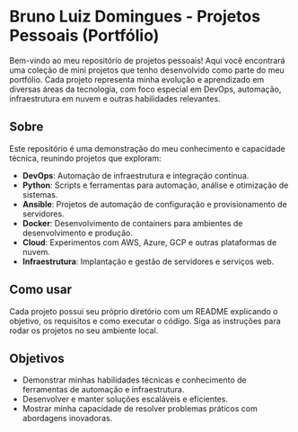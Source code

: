 # Bruno Luiz Domingues - Projetos Pessoais (Portfólio)

Bem-vindo ao meu repositório de projetos pessoais! Aqui você encontrará uma coleção de mini projetos que tenho desenvolvido como parte do meu portfólio. Cada projeto representa minha evolução e aprendizado em diversas áreas da tecnologia, com foco especial em DevOps, automação, infraestrutura em nuvem e outras habilidades relevantes.

## Sobre

Este repositório é uma demonstração do meu conhecimento e capacidade técnica, reunindo projetos que exploram:

- **DevOps**: Automação de infraestrutura e integração contínua.
- **Python**: Scripts e ferramentas para automação, análise e otimização de sistemas.
- **Ansible**: Projetos de automação de configuração e provisionamento de servidores.
- **Docker**: Desenvolvimento de containers para ambientes de desenvolvimento e produção.
- **Cloud**: Experimentos com AWS, Azure, GCP e outras plataformas de nuvem.
- **Infraestrutura**: Implantação e gestão de servidores e serviços web.

## Como usar

Cada projeto possui seu próprio diretório com um README explicando o objetivo, os requisitos e como executar o código. Siga as instruções para rodar os projetos no seu ambiente local.

## Objetivos

- Demonstrar minhas habilidades técnicas e conhecimento de ferramentas de automação e infraestrutura.
- Desenvolver e manter soluções escaláveis e eficientes.
- Mostrar minha capacidade de resolver problemas práticos com abordagens inovadoras.
